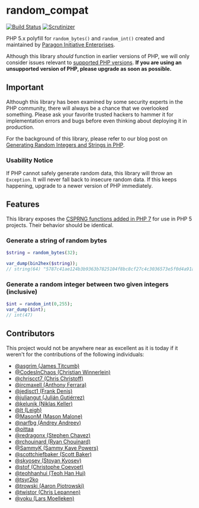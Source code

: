 # random_compat

[![Build Status](https://travis-ci.org/paragonie/random_compat.svg?branch=master)](https://travis-ci.org/paragonie/random_compat)
[![Scrutinizer](https://scrutinizer-ci.com/g/paragonie/random_compat/badges/quality-score.png?b=master)](https://scrutinizer-ci.com/g/paragonie/random_compat)

PHP 5.x polyfill for `random_bytes()` and `random_int()` created and maintained
by [Paragon Initiative Enterprises](https://paragonie.com).

Although this library *should* function in earlier versions of PHP, we will only
consider issues relevant to [supported PHP versions](https://secure.php.net/supported-versions.php).
**If you are using an unsupported version of PHP, please upgrade as soon as possible.**

## Important

Although this library has been examined by some security experts in the PHP 
community, there will always be a chance that we overlooked something. Please 
ask your favorite trusted hackers to hammer it for implementation errors and
bugs before even thinking about deploying it in production.

For the background of this library, please refer to our blog post on 
[Generating Random Integers and Strings in PHP](https://paragonie.com/blog/2015/07/how-safely-generate-random-strings-and-integers-in-php).

### Usability Notice

If PHP cannot safely generate random data, this library will throw an `Exception`.
It will never fall back to insecure random data. If this keeps happening, upgrade
to a newer version of PHP immediately.

## Features

This library exposes the [CSPRNG functions added in PHP 7](https://secure.php.net/manual/en/ref.csprng.php)
for use in PHP 5 projects. Their behavior should be identical.

### Generate a string of random bytes

```php
$string = random_bytes(32);

var_dump(bin2hex($string));
// string(64) "5787c41ae124b3b9363b7825104f8bc8cf27c4c3036573e5f0d4a91ad2eeac6f"
```

### Generate a random integer between two given integers (inclusive)

```php
$int = random_int(0,255);
var_dump($int);
// int(47)
```

## Contributors

This project would not be anywhere near as excellent as it is today if it 
weren't for the contributions of the following individuals:

* [@asgrim (James Titcumb)](https://github.com/asgrim)
* [@CodesInChaos (Christian Winnerlein)](https://github.com/CodesInChaos)
* [@chriscct7 (Chris Christoff)](https://github.com/chriscct7)
* [@ircmaxell (Anthony Ferrara)](https://github.com/ircmaxell)
* [@jedisct1 (Frank Denis)](https://github.com/jedisct1)
* [@juliangut (Julián Gutiérrez)](https://github.com/juliangut)
* [@kelunik (Niklas Keller)](https://github.com/kelunik)
* [@lt (Leigh)](https://github.com/lt)
* [@MasonM (Mason Malone)](https://github.com/MasonM)
* [@narfbg (Andrey Andreev)](https://github.com/narfbg)
* [@oittaa](https://github.com/oittaa)
* [@redragonx (Stephen Chavez)](https://github.com/redragonx)
* [@rchouinard (Ryan Chouinard)](https://github.com/rchouinard)
* [@SammyK (Sammy Kaye Powers)](https://github.com/SammyK)
* [@scottchiefbaker (Scott Baker)](https://github.com/scottchiefbaker)
* [@skyosev (Stoyan Kyosev)](https://github.com/skyosev)
* [@stof (Christophe Coevoet)](https://github.com/stof)
* [@teohhanhui (Teoh Han Hui)](https://github.com/teohhanhui)
* [@tsyr2ko](https://github.com/tsyr2ko)
* [@trowski (Aaron Piotrowski)](https://github.com/trowski)
* [@twistor (Chris Lepannen)](https://github.com/twistor)
* [@voku (Lars Moelleken)](https://github.com/voku)

